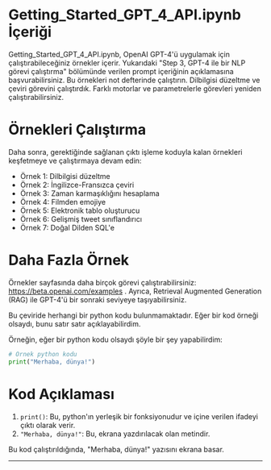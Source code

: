 # Getting_Started_GPT_4_API.ipynb İçeriği

Getting_Started_GPT_4_API.ipynb, OpenAI GPT-4'ü uygulamak için çalıştırabileceğiniz örnekler içerir. Yukarıdaki "Step 3, GPT-4 ile bir NLP görevi çalıştırma" bölümünde verilen prompt içeriğinin açıklamasına başvurabilirsiniz. Bu örnekleri not defterinde çalıştırın. Dilbilgisi düzeltme ve çeviri görevini çalıştırdık. Farklı motorlar ve parametrelerle görevleri yeniden çalıştırabilirsiniz. 

# Örnekleri Çalıştırma

Daha sonra, gerektiğinde sağlanan çıktı işleme koduyla kalan örnekleri keşfetmeye ve çalıştırmaya devam edin:

*   Örnek 1: Dilbilgisi düzeltme
*   Örnek 2: İngilizce-Fransızca çeviri
*   Örnek 3: Zaman karmaşıklığını hesaplama
*   Örnek 4: Filmden emojiye
*   Örnek 5: Elektronik tablo oluşturucu
*   Örnek 6: Gelişmiş tweet sınıflandırıcı
*   Örnek 7: Doğal Dilden SQL'e

# Daha Fazla Örnek

Örnekler sayfasında daha birçok görevi çalıştırabilirsiniz: https://beta.openai.com/examples . Ayrıca, Retrieval Augmented Generation (RAG) ile GPT-4'ü bir sonraki seviyeye taşıyabilirsiniz.

Bu çeviride herhangi bir python kodu bulunmamaktadır. Eğer bir kod örneği olsaydı, bunu satır satır açıklayabilirdim. 

Örneğin, eğer bir python kodu olsaydı şöyle bir şey yapabilirdim:

```python
# Örnek python kodu
print("Merhaba, dünya!")
```

# Kod Açıklaması

1.  `print()`: Bu, python'ın yerleşik bir fonksiyonudur ve içine verilen ifadeyi çıktı olarak verir.
2.  `"Merhaba, dünya!"`: Bu, ekrana yazdırılacak olan metindir.

Bu kod çalıştırıldığında, "Merhaba, dünya!" yazısını ekrana basar.

---

